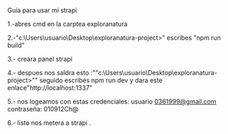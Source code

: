 Guía para  usar mi strapi 

1.-abres cmd en la carptea exploranatura

2.-"c:\Users\usuario\Desktop\exploranatura-project>" escribes "npm run build"

3.- creara panel strapi

4.- despues nos saldra esto :""c:\Users\usuario\Desktop\exploranatura-project>"" seguido escribes npm run dev y dara este enlace"http://localhost:1337"

5.- nos logeamos con estas credenciales:  usuario 0361999@gmail.com  contraseña: 010912Ch@

6.- listo nos metera a strapi .